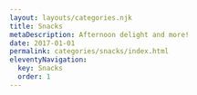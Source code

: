 ```yaml
---
layout: layouts/categories.njk
title: Snacks
metaDescription: Afternoon delight and more!
date: 2017-01-01
permalink: categories/snacks/index.html
eleventyNavigation:
  key: Snacks
  order: 1
---
```


